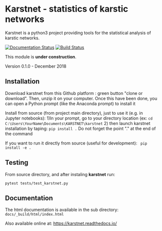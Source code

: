 # Karstnet - statistics of karstic networks

Karstnet is a python3 project providing tools for the statistical analysis of karstic networks.

[![Documentation Status](https://readthedocs.org/projects/karstnet/badge/?version=latest)](https://karstnet.readthedocs.io/en/latest/?badge=latest)
[![Build Status](https://travis-ci.org/UniNE-CHYN/karstnet.svg?branch=master)](https://travis-ci.org/UniNE-CHYN/karstnet)

This module is **under construction**.

Version 0.1.0 - December 2018



## Installation

Download karstnet from this Github platform : green button "clone or download". Then, unzip it on your computer. 
Once this have been done, you can open a Python prompt (like the Anaconda prompt) to install it 

Install from source (from project main directory), just to use it (e.g. in Jupyter notebooks): 
1)In your prompt, go to your directory location (ex: 
`cd C:\Users\YourName\Documents\KARSTNET\karstnet`
2) then launch karstnet installation by taping:
`pip install .`
Do not forget the point "." at the end of the command

If you want to run it directly from source (useful for development):
` pip install -e .`



## Testing

From source directory, and after instaling **karstnet** run:

`pytest tests/test_karstnet.py`



## Documentation

The html documentation is available in the sub directory:  ``docs/_build/html/index.html``

Also available online at: https://karstnet.readthedocs.io/

